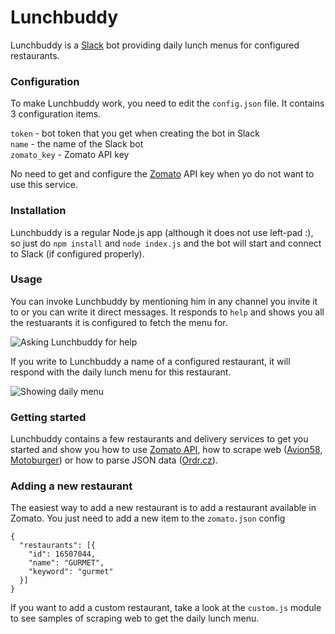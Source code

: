 # Lunchbuddy
Lunchbuddy is a [Slack](http://slack.com) bot providing daily lunch menus for configured restaurants.

### Configuration

To make Lunchbuddy work, you need to edit the `config.json` file. It contains 3 configuration items.

`token` - bot token that you get when creating the bot in Slack    
`name` - the name of the Slack bot    
`zomato_key` - Zomato API key    

No need to get and configure the [Zomato](http://zomato.com) API key when yo do not want to use this service.

### Installation

Lunchbuddy is a regular Node.js app (although it does not use left-pad :), so just do `npm install` and `node index.js` and the bot will start and connect to Slack (if configured properly). 

### Usage

You can invoke Lunchbuddy by mentioning him in any channel you invite it to or you can write it direct messages. It responds to `help` and shows you all the restuarants it is configured to fetch the menu for. 

![Asking Lunchbuddy for help](https://raw.githubusercontent.com/igorkulman/lunchbuddy-bot/master/images/help.png)

If you write to Lunchbuddy a name of a configured restaurant, it will respond with the daily lunch menu for this restaurant.

![Showing daily menu](https://raw.githubusercontent.com/igorkulman/lunchbuddy-bot/master/images/menu.png)

### Getting started

Lunchbuddy contains a few restaurants and delivery services to get you started and show you how to use [Zomato API](https://developers.zomato.com/api?lang=en), how to scrape web ([Avion58](http://avion58.cz/), [Motoburger](http://www.motoburger.cz/)) or how to parse JSON data ([Ordr.cz](https://www.ordr.cz/)).

### Adding a new restaurant

The easiest way to add a new restaurant is to add a restaurant available in Zomato. You just need to add a new item to the `zomato.json` config

````
{
  "restaurants": [{
    "id": 16507044,
    "name": "GURMET",
    "keyword": "gurmet"
  }]
}
````

If you want to add a custom restaurant, take a look at the `custom.js` module to see samples of scraping web to get the daily lunch menu.
